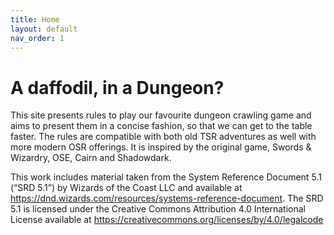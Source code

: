 ```yaml
---
title: Home
layout: default
nav_order: 1
---
```

# A daffodil, in a Dungeon?
This site presents rules to play our favourite dungeon crawling game and aims to present them in a concise fashion, so that we can get to the table faster. The rules are compatible with both old TSR adventures as well with more modern OSR offerings. It is inspired by the original game, Swords & Wizardry, OSE, Cairn and Shadowdark.

This work includes material taken from the System Reference Document 5.1 (“SRD 5.1”) by Wizards of the Coast LLC and available at https://dnd.wizards.com/resources/systems-reference-document. The SRD 5.1 is licensed under the Creative Commons Attribution 4.0 International License available at https://creativecommons.org/licenses/by/4.0/legalcode
